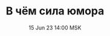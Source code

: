 ---
title: "В чём сила юмора"
date: "15 Jun 23 14:00 MSK"
draft: false
speakers: ["dmitriy-raevski"]
---